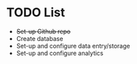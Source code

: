 # TODO List

- ~~Set-up Github repo~~
- Create database
- Set-up and configure data entry/storage
- Set-up and configure analytics